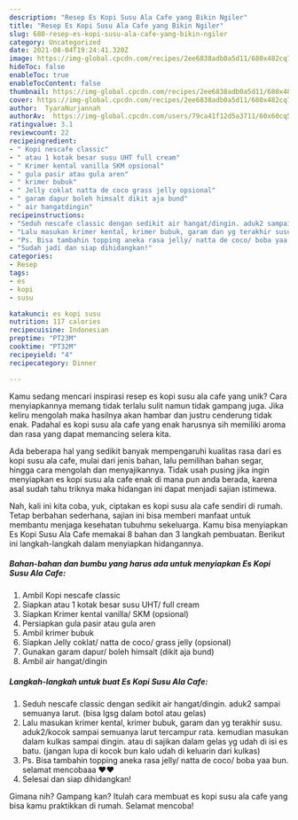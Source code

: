 ```yaml
---
description: "Resep Es Kopi Susu Ala Cafe yang Bikin Ngiler"
title: "Resep Es Kopi Susu Ala Cafe yang Bikin Ngiler"
slug: 680-resep-es-kopi-susu-ala-cafe-yang-bikin-ngiler
category: Uncategorized
date: 2021-08-04T19:24:41.320Z
image: https://img-global.cpcdn.com/recipes/2ee6838adb0a5d11/680x482cq70/es-kopi-susu-ala-cafe-foto-resep-utama.jpg
hideToc: false
enableToc: true
enableTocContent: false
thumbnail: https://img-global.cpcdn.com/recipes/2ee6838adb0a5d11/680x482cq70/es-kopi-susu-ala-cafe-foto-resep-utama.jpg
cover: https://img-global.cpcdn.com/recipes/2ee6838adb0a5d11/680x482cq70/es-kopi-susu-ala-cafe-foto-resep-utama.jpg
author:  TyaraNurjannah
authorAv:  https://img-global.cpcdn.com/users/79ca41f12d5a3711/60x60cq50/avatar.jpg
ratingvalue: 3.1
reviewcount: 22
recipeingredient:
- " Kopi nescafe classic"
- " atau 1 kotak besar susu UHT full cream"
- " Krimer kental vanilla SKM opsional"
- " gula pasir atau gula aren"
- " krimer bubuk"
- " Jelly coklat natta de coco grass jelly opsional"
- " garam dapur boleh himsalt dikit aja bund"
- " air hangatdingin"
recipeinstructions:
- "Seduh nescafe classic dengan sedikit air hangat/dingin. aduk2 sampai semuanya larut. (bisa lgsg dalam botol atau gelas)"
- "Lalu masukan krimer kental, krimer bubuk, garam dan yg terakhir susu. aduk2/kocok sampai semuanya larut tercampur rata. kemudian masukan dalam kulkas sampai dingin. atau di sajikan dalam gelas yg udah di isi es batu. (jangan lupa di kocok bun kalo udah di keluarin dari kulkas)"
- "Ps. Bisa tambahin topping aneka rasa jelly/ natta de coco/ boba yaa bun. selamat mencobaaa ❤️❤️"
- "Sudah jadi dan siap dihidangkan!"
categories:
- Resep
tags:
- es
- kopi
- susu

katakunci: es kopi susu 
nutrition: 117 calories
recipecuisine: Indonesian
preptime: "PT23M"
cooktime: "PT32M"
recipeyield: "4"
recipecategory: Dinner

---
```



Kamu sedang mencari inspirasi resep es kopi susu ala cafe yang unik? Cara menyiapkannya memang tidak terlalu sulit namun tidak gampang juga. Jika keliru mengolah maka hasilnya akan hambar dan justru cenderung tidak enak. Padahal es kopi susu ala cafe yang enak harusnya sih memiliki aroma dan rasa yang dapat memancing selera kita.


Ada beberapa hal yang sedikit banyak mempengaruhi kualitas rasa dari es kopi susu ala cafe, mulai dari jenis bahan, lalu pemilihan bahan segar, hingga cara mengolah dan menyajikannya. Tidak usah pusing jika ingin menyiapkan es kopi susu ala cafe enak di mana pun anda berada, karena asal sudah tahu triknya maka hidangan ini dapat menjadi sajian istimewa.




Nah, kali ini kita coba, yuk, ciptakan es kopi susu ala cafe sendiri di rumah. Tetap berbahan sederhana, sajian ini bisa memberi manfaat untuk membantu menjaga kesehatan tubuhmu sekeluarga. Kamu bisa menyiapkan Es Kopi Susu Ala Cafe memakai 8 bahan dan 3 langkah pembuatan. Berikut ini langkah-langkah dalam menyiapkan hidangannya.

<!--inarticleads1-->

##### Bahan-bahan dan bumbu yang harus ada untuk menyiapkan Es Kopi Susu Ala Cafe:

1. Ambil  Kopi nescafe classic
1. Siapkan  atau 1 kotak besar susu UHT/ full cream
1. Siapkan  Krimer kental vanilla/ SKM (opsional)
1. Persiapkan  gula pasir atau gula aren
1. Ambil  krimer bubuk
1. Siapkan  Jelly coklat/ natta de coco/ grass jelly (opsional)
1. Gunakan  garam dapur/ boleh himsalt (dikit aja bund)
1. Ambil  air hangat/dingin




<!--inarticleads2-->

##### Langkah-langkah untuk buat Es Kopi Susu Ala Cafe:

1. Seduh nescafe classic dengan sedikit air hangat/dingin. aduk2 sampai semuanya larut. (bisa lgsg dalam botol atau gelas)
1. Lalu masukan krimer kental, krimer bubuk, garam dan yg terakhir susu. aduk2/kocok sampai semuanya larut tercampur rata. kemudian masukan dalam kulkas sampai dingin. atau di sajikan dalam gelas yg udah di isi es batu. (jangan lupa di kocok bun kalo udah di keluarin dari kulkas)
1. Ps. Bisa tambahin topping aneka rasa jelly/ natta de coco/ boba yaa bun. selamat mencobaaa ❤️❤️
1. Selesai dan siap dihidangkan!



Gimana nih? Gampang kan? Itulah cara membuat es kopi susu ala cafe yang bisa kamu praktikkan di rumah. Selamat mencoba!
